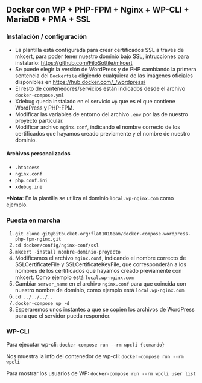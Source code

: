 ## Docker con WP + PHP-FPM + Nginx + WP-CLI + MariaDB + PMA + SSL


### Instalación / configuración

- La plantilla está configurada para crear certificados SSL a través de mkcert, para poder tener nuestro dominio bajo SSL, intrucciones para instalarlo: https://github.com/FiloSottile/mkcert
- Se puede elegir la versión de WordPress y de PHP cambiando la primera sentencia del `Dockerfile` eligiendo cualquiera de las imágenes oficiales disponibles en https://hub.docker.com/_/wordpress/
- El resto de contenedores/servicios están indicados desde el archivo `docker-compose.yml`
- Xdebug queda instalado en el servicio `wp` que es el que contiene WordPress y PHP-FPM.
- Modificar las variables de entorno del archivo `.env` por las de nuestro proyecto particular.
- Modificar archivo `nginx.conf`, indicando el nombre correcto de los certificados que hayamos creado previamente y el nombre de nuestro dominio.



#### Archivos personalizados

- `.htaccess`
- `nginx.conf`
- `php.conf.ini`
- `xdebug.ini`


__*Nota__: En la plantilla se utiliza el dominio `local.wp-nginx.com` como ejemplo.


### Puesta en marcha

1. ```git clone git@bitbucket.org:flat101team/docker-compose-wordpress-php-fpm-nginx.git```
2. ```cd docker/config/nginx-conf/ssl```
3. `mkcert -install nombre-dominio-proyecto`
4. Modificamos el archivo `nginx.conf`, indicando el nombre correcto de SSLCertificateFile y SSLCertificateKeyFile, que corresponderán a los nombres de los certificados que hayamos creado previamente con mkcert. Como ejemplo está `local.wp-nginx.com`
5. Cambiar `server_name` en el archivo `nginx.conf` para que coincida con nuestro nombre de dominio, como ejemplo está `local.wp-nginx.com`
6. `cd ../../../..`
7. `docker-compose up -d`
8. Esperaremos unos instantes a que se copien los archivos de WordPress para que el servidor pueda responder.


### WP-CLI

Para ejecutar wp-cli: `docker-compose run --rm wpcli {comando}`

Nos muestra la info del contenedor de wp-cli: `docker-compose run --rm wpcli`

Para mostrar los usuarios de WP: `docker-compose run --rm wpcli user list`



